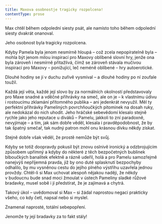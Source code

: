 ```yaml
---
title: Maxova osobnostje tragicky rozpolcena!
contentType: prose
---
```


Max chtěl během odpolední siesty psát, ale namísto toho během odpolední siesty dvakrát onanoval.

Jeho osobnost byla tragicky rozpolcena.

Kdyby Pamela byla jenom nesmírně hloupá – což zcela nepopíratelně byla – mohla být jenom milou inspirací pro Maxovy oblíbené slovní hry, jenže ona byla zároveň i nesmírně přitažlivá, čímž se zároveň stávala mučivou inspirací pro Maxovy – ponižující, leč neméně oblíbené – hry autoerotické.

Dlouhé hodiny se jí v duchu zuřivě vysmíval – a dlouhé hodiny po ní zoufale toužil.

Každá její věta, každé její slovo by za normálních okolností představovaly pro Maxe snadné a vděčné přihrávky na smeč, ale on je – k vlastnímu údivu i rostoucímu zklamání přítomného publika – ani jedenkrát nevyužil. Měl ty perfektní přihrávky Pameliných povrchňoučkých pitominek na dosah ruky, ale nedokázal do nich uhodit. Jeho hráčské sebevědomí klesalo stejně rychle jako jeho reputace u diváků – Pamelu, jakkoli to zní paradoxně, nevyjímaje – a tím, jak sám dobře věděl, klesala i pravděpodobnost, že by tak špatný smečař, tak nudný patron mohl onu krásnou dívku někdy získat.

Stejně dobře však věděl, že prostě nemůže být svůj.

Kdyby se totiž doopravdy pokusil být znovu oslnivě ironický a odzbrojujícím způsobem upřímný a kdyby do některé z těch bezpočetných bublinek blboučkých banalitek efektně a rázně udeřil, holá a pro Pamelu samozřejmě nanejvýš nepříjemná pravda, již by ono duté splasknutí bezpochyby odhalilo, by mu vysněnou cestu do jejího plného výstřihu uzavřela jednou provždy. Chtěl-li si Max uchovat alespoň nějakou naději, že někdy v budoucnu bude snad moci žmoulat v ústech Pameliny sladké růžové bradavky, musel sobě i jí předstírat, že je zajímavá a chytrá.

Takový úkol – uvědomoval si Max – si žádal naprostou negaci prakticky všeho, co kdy četl, napsal nebo si myslel.

Znamenal naprosté, totální sebepopření.

Jenomže ty její bradavky za to fakt stály!
